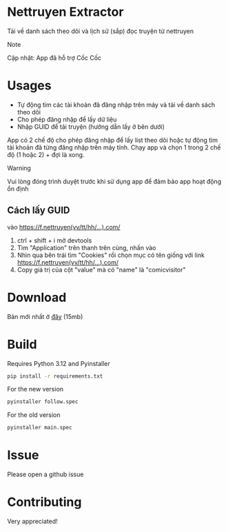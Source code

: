 # Nettruyen Extractor
Tải về danh sách theo dõi và lịch sử (sắp) đọc truyện từ nettruyen
> [!NOTE]
> Cập nhật: App đã hỗ trợ Cốc Cốc
# Usages
- Tự động tìm các tài khoản đã đăng nhập trên máy và tải về danh sách theo dõi
- Cho phép đăng nhập để lấy dữ liệu
- Nhập GUID để tải truyện (hướng dẫn lấy ở bên dưới)

App có 2 chế độ cho phép đăng nhập để lấy list theo dõi hoặc tự động tìm tài khoản đã từng đăng nhập trên máy tính. Chạy app và chọn 1 trong 2 chế độ (1 hoặc 2) + đợi là xong.

> [!WARNING]
> Vui lòng đóng trình duyệt trước khi sử dụng app để đảm bảo app hoạt động ổn định


## Cách lấy GUID
vào https://f.nettruyen(vv/tt/hh/...).com/

1. ctrl + shift + i mở devtools
2. Tìm "Application" trên thanh trên cùng, nhấn vào
3. Nhìn qua bên trái tìm "Cookies" rồi chọn mục có tên giống với link https://f.nettruyen(vv/tt/hh/...).com/
4. Copy giá trị của cột "value" mà có "name" là "comicvisitor"

# Download
Bản mới nhất ở [đây](https://raw.githubusercontent.com/ymilt/nettruyen_extractor/main/dist/follow.exe) (15mb)
# Build
Requires Python 3.12 and Pyinstaller

```bash
pip install -r requirements.txt
```

For the new version
```bash
pyinstaller follow.spec
```

For the old version
```bash
pyinstaller main.spec
```
# Issue
Please open a github issue
# Contributing
Very appreciated!
